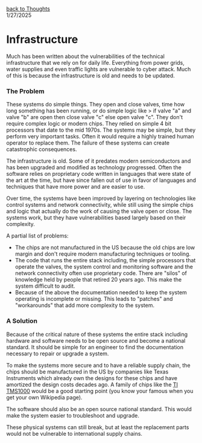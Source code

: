 [back to Thoughts](https://github.com/Marking-Time/Thoughts/tree/main)  
1/27/2025
# Infrastructure  

Much has been written about the vulnerabilities of the technical infrastructure that we rely on for daily life. Everything from power grids, water supplies and even traffic lights are vulnerable to cyber attack. Much of this is because the infrastructure is old and needs to be updated.

### The Problem
These systems do simple things.  They open and close valves, time how long something has been running, or do simple logic like > if valve "a" and valve "b" are open then close valve "c" else open valve "c". They don't require complex logic or modern chips.  They relied on simple 4 bit processors that date to the mid 1970s. The systems may be simple, but they perform very important tasks.  Often it would require a highly trained human operator to replace them. The failure of these systems can create catastrophic consequences.

The infrastructure is old.  Some of it predates modern semiconductors and has been upgraded and modified as technology progressed.  Often the software relies on proprietary code written in languages that were state of the art at the time, but have since fallen out of use in favor of languages and techniques  that have more power and are easier to use.  

Over time, the systems have been improved by layering on technologies like control systems and network connectivity, while still using the simple chips and logic that actually do the work of causing the valve open or close. The systems work, but they have vulnerabilities based largely based on their complexity.  

A partial list of problems:
- The chips are not manufactured in the US because the old chips are low margin and don't require modern manufacturing techniques or tooling.
- The code that runs the entire stack including, the simple processors that operate the valves, the system control and monitoring software and the network connectivity often use proprietary code.  There are "silos" of knowledge held by people that retired 20 years ago. This make the system difficult to audit. 
- Because of the above the documentation needed to keep the system operating is incomplete or missing.  This leads to "patches" and "workarounds" that add more complexity to the system.

### A Solution  
Because of the critical nature of these systems the entire stack including hardware and software needs to be open source and become a national standard. It should be simple for an engineer to find the documentation necessary to repair or upgrade a system. 

To make the systems more secure and to have a reliable supply chain, the chips should be manufactured in the US by companies like Texas Instruments which already own the designs for these chips and have amortized the design costs decades ago.  A family of chips like the [TI TMS1000](https://en.wikipedia.org/wiki/Texas_Instruments_TMS1000) would be a good starting point (you know your famous when you get your own Wikipedia page).  

The software should also be an open source national standard. This would make the system easier to troubleshoot and upgrade.

These physical systems can still break, but at least the replacement parts would not be vulnerable to international supply chains. 






